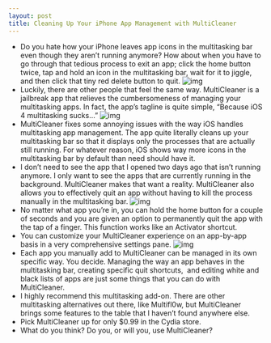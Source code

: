 ```yaml
---
layout: post
title: Cleaning Up Your iPhone App Management with MultiCleaner
---
```

* Do you hate how your iPhone leaves app icons in the multitasking bar even though they aren’t running anymore? How about when you have to go through that tedious process to exit an app; click the home button twice, tap and hold an icon in the multitasking bar, wait for it to jiggle, and then click that tiny red delete button to quit.
![img](http://media.idownloadblog.com/wp-content/uploads/2010/11/Multiasking-Apple-Keynote-e1289603464843.jpeg)
* Luckily, there are other people that feel the same way. MultiCleaner is a jailbreak app that relieves the cumbersomeness of managing your multitasking apps. In fact, the app’s tagline is quite simple, “Because iOS 4 multitasking sucks…”
![img](http://media.idownloadblog.com/wp-content/uploads/2010/11/IMG_0029.png)
* MultiCleaner fixes some annoying issues with the way iOS handles multitasking app management. The app quite literally cleans up your multitasking bar so that it displays only the processes that are actually still running. For whatever reason, iOS shows way more icons in the multitasking bar by default than need should have it.
* I don’t need to see the app that I opened two days ago that isn’t running anymore. I only want to see the apps that are currently running in the background. MultiCleaner makes that want a reality. MultiCleaner also allows you to effectively quit an app without having to kill the process manually in the multitasking bar.
![img](http://media.idownloadblog.com/wp-content/uploads/2010/11/Screen-shot-2010-11-12-at-6.21.35-PM.png)
* No matter what app you’re in, you can hold the home button for a couple of seconds and you are given an option to permanently quit the app with the tap of a finger. This function works like an Activator shortcut.
* You can customize your MultiCleaner experience on an app-by-app basis in a very comprehensive settings pane.
![img](http://media.idownloadblog.com/wp-content/uploads/2010/11/Screen-shot-2010-11-12-at-6.33.28-PM.png)
* Each app you manually add to MultiCleaner can be managed in its own specific way. You decide. Managing the way an app behaves in the multitasking bar, creating specific quit shortcuts,  and editing white and black lists of apps are just some things that you can do with MultiCleaner.
* I highly recommend this multitasking add-on. There are other multitasking alternatives out there, like Multifl0w, but MultiCleaner brings some features to the table that I haven’t found anywhere else.
* Pick MultiCleaner up for only $0.99 in the Cydia store.
* What do you think? Do you, or will you, use MultiCleaner?

